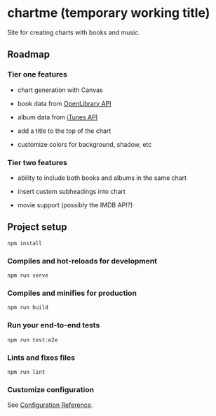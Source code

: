 # chartme (temporary working title)

Site for creating charts with books and music.

## Roadmap

### Tier one features

- chart generation with Canvas

- book data from [OpenLibrary API](https://openlibrary.org/developers/api)

- album data from [iTunes API](https://affiliate.itunes.apple.com/resources/documentation/itunes-store-web-service-search-api/)

- add a title to the top of the chart

- customize colors for background, shadow, etc

### Tier two features

- ability to include both books and albums in the same chart

- insert custom subheadings into chart

- movie support (possibly the IMDB API?)

## Project setup
```
npm install
```

### Compiles and hot-reloads for development
```
npm run serve
```

### Compiles and minifies for production
```
npm run build
```

### Run your end-to-end tests
```
npm run test:e2e
```

### Lints and fixes files
```
npm run lint
```

### Customize configuration
See [Configuration Reference](https://cli.vuejs.org/config/).
